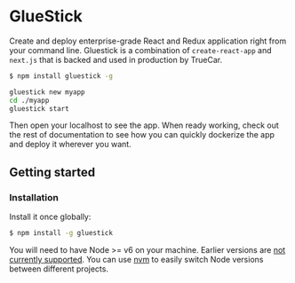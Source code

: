 GlueStick
=========

Create and deploy enterprise-grade React and Redux application right from your command line. Gluestick is a combination
of `create-react-app` and `next.js` that is backed and used in production by TrueCar.

```bash
$ npm install gluestick -g

gluestick new myapp
cd ./myapp
gluestick start
```

Then open your localhost to see the app. When ready working, check out the rest of documentation to see how
you can quickly dockerize the app and deploy it wherever you want.

## Getting started

### Installation

Install it once globally:

```bash
$ npm install -g gluestick
```

You will need to have Node >= v6 on your machine. Earlier versions are [not currently supported](https://github.com/TrueCar/gluestick/issues/322).
You can use [nvm](https://github.com/creationix/nvm#usage) to easily switch Node versions between different projects.